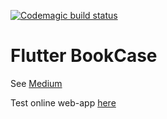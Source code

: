 [![Codemagic build status](https://api.codemagic.io/apps/5f0f7130d0eccd001a2cf36b/5f0f7130d0eccd001a2cf36a/status_badge.svg)](https://codemagic.io/apps/5f0f7130d0eccd001a2cf36b/5f0f7130d0eccd001a2cf36a/latest_build)

# Flutter BookCase

See [Medium](https://medium.com/@soulie.arnaud/a-flutter-journey-from-zero-to-cf0142a3c016)

Test online web-app [here](https://flutter_bookcase.codemagic.app/#/)

